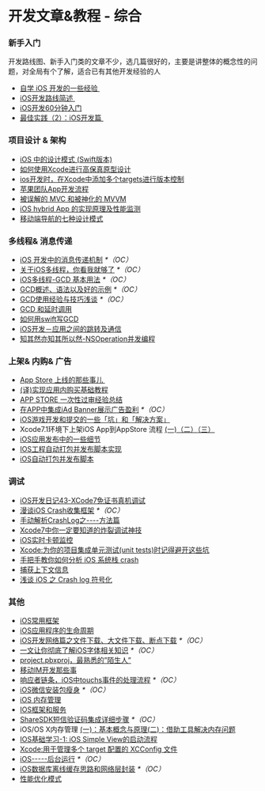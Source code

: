 # 开发文章&教程 - 综合
### 新手入门
开发路线图、新手入门类的文章不少，选几篇很好的，主要是讲整体的概念性的问题，对全局有个了解，适合已有其他开发经验的人
- [自学 iOS 开发的一些经验 ][1]
- [iOS开发路线简述 ][2]
- [iOS开发60分钟入门][3]
- [最佳实践（2）：iOS开发篇 ][4]

### 项目设计 & 架构
- [iOS 中的设计模式 (Swift版本)][5]
- [如何使用Xcode进行高保真原型设计][6]
- [ios开发时，在Xcode中添加多个targets进行版本控制][7]
- [苹果团队App开发流程][8]
- [被误解的 MVC 和被神化的 MVVM][9]
- [iOS hybrid App 的实现原理及性能监测][10]
- [移动端导航的七种设计模式][11]

### 多线程& 消息传递
- [iOS 开发中的消息传递机制][12] _\*（OC）_
- [关于iOS多线程，你看我就够了][13] _\*（OC）_
- [iOS多线程-GCD 基本用法][14] _\*（OC）_
- [GCD概述、语法以及好的示例][15] _\*（OC）_
- [GCD使用经验与技巧浅谈][16] _\*（OC）_
- [GCD 和延时调用][17]
- [如何用swift写GCD][18]
- [iOS开发－应用之间的跳转及通信][19]
- [知其然亦知其所以然-NSOperation并发编程][20]

### 上架& 内购& 广告
- [App Store 上线的那些事儿 ][21]
- [(译)实现应用内购买基础教程][22]
- [APP STORE 一次性过审经验总结][23]
- [在APP中集成iAd Banner展示广告盈利][24] _\*（OC）_
- [iOS游戏开发和提交的一些「坑」和「解决方案」][25]
- Xcode7.1环境下上架iOS App到AppStore 流程 [(一)][26][（二）][27][（三）][28]
- [iOS应用发布中的一些细节][29]
- [IOS工程自动打包并发布脚本实现][30]
- [iOS自动打包并发布脚本][31]

### 调试
- [iOS开发日记43-XCode7免证书真机调试][32]
- [漫谈iOS Crash收集框架][33] _\*（OC）_
- [手动解析CrashLog之----方法篇][34]
- [Xcode7中你一定要知道的炸裂调试神技][35]
- [iOS实时卡顿监控][36]
- [Xcode:为你的项目集成单元测试(unit tests)时记得避开这些坑][37]
- [手把手教你如何分析 iOS 系统栈 crash][38]
- [捕获上下文信息][39]
- [浅谈 iOS 之 Crash log 符号化][40]

### 其他
- [iOS常用框架][41]
- [iOS应用程序的生命周期][42]
- [iOS开发网络篇之文件下载、大文件下载、断点下载][43] _\*（OC）_
- [一文让你彻底了解iOS字体相关知识][44] _\*（OC）_
- [project.pbxproj，最熟悉的”陌生人”][45]
- [移动IM开发那些事][46]
- [响应者链条，iOS中touchs事件的处理流程][47] _\*（OC）_
- [iOS微信安装包瘦身][48] _\*（OC）_
- [iOS 内存管理][49]
- [IOS框架和服务][50]
- [ShareSDK短信验证码集成详细步骤][51] _\*（OC）_
- iOS/OS X内存管理 [(一)：基本概念与原理][52][(二)：借助工具解决内存问题][53]
- [IOS基础学习-1: iOS Simple View的启动流程][54]
- [Xcode:用于管理多个 target 配置的 XCConfig 文件][55]
- [iOS-----后台运行][56] _\*（OC）_
- [iOS数据库离线缓存思路和网络层封装][57] _\*（OC）_
- [性能优化模式][58]


[1]:	http://limboy.me/ios/2014/12/31/learning-ios.html
[2]:	http://www.coderyi.com/archives/397
[3]:	http://blog.csdn.net/a451493485/article/details/9364867
[4]:	http://ios.jobbole.com/81830/
[5]:	http://wiki.jikexueyuan.com/project/ios-design-patterns-in-swift/
[6]:	http://isux.tencent.com/xcode-storyboard.html
[7]:	http://blog.csdn.net/ysysbaobei/article/details/10951991
[8]:	http://atleeon.com/write/2015/08/30/fake-it-till-you-make-it/
[9]:	http://blog.devtang.com/blog/2015/11/02/mvc-and-mvvm/ "被误解的 MVC 和被神化的 MVVM"
[10]:	http://www.cocoachina.com/ios/20151118/14270.html
[11]:	http://www.ui.cn/detail/73429.html
[12]:	http://objccn.io/issue-7-4/
[13]:	http://www.jianshu.com/p/0b0d9b1f1f19
[14]:	http://www.jianshu.com/p/e0928a243373
[15]:	https://github.com/bboyfeiyu/iOS-tech-frontier/blob/master/issue-2/GCD%E6%A6%82%E8%BF%B0%E3%80%81%E8%AF%AD%E6%B3%95%E4%BB%A5%E5%8F%8A%E5%A5%BD%E7%9A%84%E7%A4%BA%E4%BE%8B.md
[16]:	http://tutuge.me/2015/04/03/something-about-gcd/
[17]:	http://swifter.tips/gcd-delay-call/
[18]:	http://www.starming.com/index.php?v=index&view=24
[19]:	http://www.cnblogs.com/GarveyCalvin/p/4877115.html "iOS开发－应用之间的跳转及通信"
[20]:	http://www.jianshu.com/p/ebb3e42049fd "知其然亦知其所以然-NSOperation并发编程"
[21]:	http://wiki.jikexueyuan.com/project/app-store-refused/
[22]:	http://www.jianshu.com/p/741b2a044e78
[23]:	http://pmjane.com/post/app-store-ci-xing-guo-shen-jing-yan-zong-jie
[24]:	http://www.cocoachina.com/ios/20140928/9780.html
[25]:	http://wuzhiwei.net/ios_dev_trap_and_solution/ "iOS游戏开发和提交的一些「坑」和「解决方案」"
[26]:	http://www.cnblogs.com/ChinaKingKong/p/4957682.html "Xcode7.1环境下上架iOS App到AppStore 流程 (Part 一)"
[27]:	http://www.cnblogs.com/ChinaKingKong/p/4964549.html
[28]:	http://www.cnblogs.com/ChinaKingKong/p/4964745.html
[29]:	http://www.cnblogs.com/daiweilai/p/4974394.html "iOS应用发布中的一些细节"
[30]:	http://blog.nswebfrog.com/2013/02/18/ios-automation/ "IOS工程自动打包并发布脚本实现"
[31]:	http://liumh.com/2015/11/25/ios-auto-archive-ipa/ "iOS自动打包并发布脚本"
[32]:	http://www.cnblogs.com/Twisted-Fate/p/4935487.html "iOS开发日记43-XCode7免证书真机调试"
[33]:	http://nianxi.net/ios/ios-crash-reporter/
[34]:	http://foggry.com/blog/2015/07/27/ru-he-shou-dong-jie-xi-crashlog/
[35]:	http://www.jianshu.com/p/70ed36cf8a98
[36]:	http://www.tanhao.me/code/151113.html/ "iOS实时卡顿监控"
[37]:	http://www.jianshu.com/p/d15a7dea0c5a "Xcode:为你的项目集成单元测试(unit tests)时记得避开这些坑"
[38]:	http://bugly.qq.com/bbs/forum.php?mod=viewthread&tid=194
[39]:	http://swift.gg/2015/11/16/capturing-context-swiftlang/ "捕获上下文信息"
[40]:	http://news.oneapm.com/crash-log-ios/ "浅谈 iOS 之 Crash log 符号化"
[41]:	http://www.jianshu.com/p/e7fc525f342d
[42]:	http://www.jianshu.com/p/aa50e5350852?utm_campaign=maleskine&utm_content=note&utm_medium=writer_share&utm_source=weibo
[43]:	http://www.jianshu.com/p/f65e32012f07
[44]:	http://www.cnblogs.com/dsxniubility/p/4699352.html
[45]:	http://www.olinone.com/?p=215
[46]:	http://xiangwangfeng.com/2015/05/20/%E7%A7%BB%E5%8A%A8IM%E5%BC%80%E5%8F%91%E9%82%A3%E4%BA%9B%E4%BA%8B/
[47]:	http://www.cnblogs.com/suqiankun/p/4944042.html "响应者链条，iOS中touchs事件的处理流程。"
[48]:	https://mp.weixin.qq.com/s?__biz=MzAwNDY1ODY2OQ==&mid=207986417&idx=1&sn=77ea7d8e4f8ab7b59111e78c86ccfe66&scene=1&srcid=1024pgRuhHtElUqPlXjsizht&key=b410d3164f5f798e9752971b4cb76dd5efae6b5c2f1f10cbafd3573c6186c16ee60ce346711f7433ff6ab0d6aa974e3e&ascene=0&uin=MTQxOTU1ODg4MQ%3D%3D&devicetype=iMac+MacBookPro11%2C5+OSX+OSX+10.11+build(15A284)&version=11020201&pass_ticket=h1CfhovWAS61j24tFYTljyTFl4r9BUlFON7H%2BNl6hMV1ZpVN2kG4%2FLL6yxnDUjd9
[49]:	http://www.cnblogs.com/huangjianwu/p/4962772.html "iOS 内存管理"
[50]:	http://www.cnblogs.com/jgCho/p/4960048.html "IOS框架和服务"
[51]:	http://www.cnblogs.com/ithongjie/p/4974608.html "ShareSDK短信验证码集成详细步骤"
[52]:	http://www.jianshu.com/p/1928b54e1253 "iOS/OS X内存管理(一)：基本概念与原理"
[53]:	http://www.jianshu.com/p/09c5141d4531 "iOS/OS X内存管理(二)：借助工具解决内存问题"
[54]:	http://www.cnblogs.com/eachcto/p/5010304.html "IOS基础学习-1: iOS Simple View的启动流程"
[55]:	http://swift.gg/2015/12/01/xcode-xcconfig-files-for-managing-targets-configurations/ "Xcode:用于管理多个 target 配置的 XCConfig 文件"
[56]:	http://www.cnblogs.com/congli0220/p/5019945.html "iOS-----后台运行"
[57]:	http://www.jianshu.com/p/f2e59e98ab86 "iOS数据库离线缓存思路和网络层封装"
[58]:	http://tech.meituan.com/performance_tuning_pattern.html "性能优化模式"